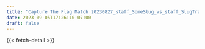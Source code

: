 ```yaml
---
title: "Capture The Flag Match 20230827_staff_SomeSlug_vs_staff_SlugTrap"
date: 2023-09-05T17:26:10-07:00
draft: false
---
```


{{< fetch-detail >}}